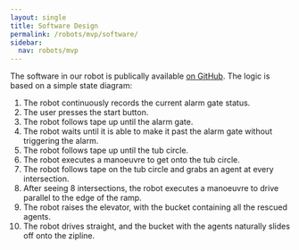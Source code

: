 ```yaml
---
layout: single
title: Software Design
permalink: /robots/mvp/software/
sidebar:
  nav: robots/mvp
---
```


The software in our robot is publically available [on GitHub][]. The logic is based on a simple state diagram:

1. The robot continuously records the current alarm gate status.
2. The user presses the start button.
3. The robot follows tape up until the alarm gate.
4. The robot waits until it is able to make it past the alarm gate without triggering the alarm.
5. The robot follows tape up until the tub circle.
6. The robot executes a manoeuvre to get onto the tub circle.
7. The robot follows tape on the tub circle and grabs an agent at every intersection.
8. After seeing 8 intersections, the robot executes a manoeuvre to drive parallel to the edge of the ramp.
9. The robot raises the elevator, with the bucket containing all the rescued agents.
10. The robot drives straight, and the bucket with the agents naturally slides off onto the zipline.

[on github]: https://github.com/eyqs/enph253/
